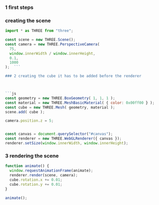 ### 1 first steps

### creating the scene

````js
import * as THREE from "three";

const scene = new THREE.Scene();
const camera = new THREE.PerspectiveCamera(
  75,
  window.innerWidth / window.innerHeight,
  0.1,
  1000
);  ```

### 2 creating the cube it has to be added before the renderer



```js
const geometry = new THREE.BoxGeometry( 1, 1, 1 );
const material = new THREE.MeshBasicMaterial( { color: 0x00ff00 } );
const cube = new THREE.Mesh( geometry, material );
scene.add( cube );

camera.position.z = 5;



````

```js
const canvas = document.querySelector("#canvas");
const renderer = new THREE.WebGLRenderer({ canvas });
renderer.setSize(window.innerWidth, window.innerHeight);
```

### 3 rendering the scene

```js
function animate() {
  window.requestAnimationFrame(animate);
  renderer.render(scene, camera);
  cube.rotation.x += 0.01;
  cube.rotation.y += 0.01;
}

animate();
```
